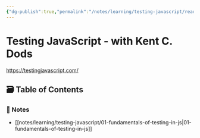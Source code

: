 ```yaml
---
{"dg-publish":true,"permalink":"/notes/learning/testing-javascript/readme/","dgHomeLink":true,"dgPassFrontmatter":false}
---
```


# Testing JavaScript - with Kent C. Dods

<https://testingjavascript.com/>

## 🗃️ Table of Contents

### 📝 Notes

- [[notes/learning/testing-javascript/01-fundamentals-of-testing-in-js|01-fundamentals-of-testing-in-js]]
